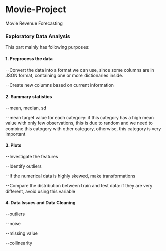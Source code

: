 # Movie-Project
Movie Revenue Forecasting

### Exploratory Data Analysis
This part mainly has following purposes:

#### 1. Preprocess the data
   --Convert the data into a format we can use, since some columns are in JSON format, containing one or more dictionaries inside.
   
   --Create new columns based on current information 
   
#### 2. Summary statistics
   --mean, median, sd 
   
   --mean target value for each category: if this category has a high mean value with only few observations, this is due to random and we need to combine this catogory with other category, otherwise, this category is very important
   
#### 3. Plots 
   --Investigate the features
   
   --Identify outliers
   
   --If the numerical data is highly skewed, make transformations
   
   --Compare the distribution between train and test data: if they are very different, avoid using this variable
  
#### 4. Data Issues and Data Cleaning
   --outliers
   
   --noise
  
   --missing value
   
   --collinearity
   

